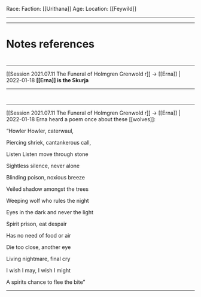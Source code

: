 Race:
Faction: [[Urithana]]
Age:
Location: [[Feywild]]



---
---
# Notes references

#
---

[[Session 2021.07.11 The Funeral of Holmgren Grenwold r]] -> [[Erna]] | 2022-01-18
**[[Erna]] is the Skurja**

---


#
---

[[Session 2021.07.11 The Funeral of Holmgren Grenwold r]] -> [[Erna]] | 2022-01-18
Erna heard a poem once about these [[wolves]]:

“Howler Howler, caterwaul,

Piercing shriek, cantankerous call,

  

Listen Listen move through stone

Sightless silence, never alone

Blinding poison, noxious breeze

Veiled shadow amongst the trees

  

Weeping wolf who rules the night

Eyes in the dark and never the light

Spirit prison, eat despair

Has no need of food or air

Die too close, another eye

Living nightmare, final cry

I wish I may, I wish I might

A spirits chance to flee the bite”

---
